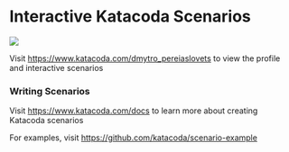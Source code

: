 # Interactive Katacoda Scenarios

[![](http://shields.katacoda.com/katacoda/dmytro_pereiaslovets/count.svg)](https://www.katacoda.com/dmytro_pereiaslovets "Get your profile on Katacoda.com")

Visit https://www.katacoda.com/dmytro_pereiaslovets to view the profile and interactive scenarios

### Writing Scenarios
Visit https://www.katacoda.com/docs to learn more about creating Katacoda scenarios

For examples, visit https://github.com/katacoda/scenario-example

